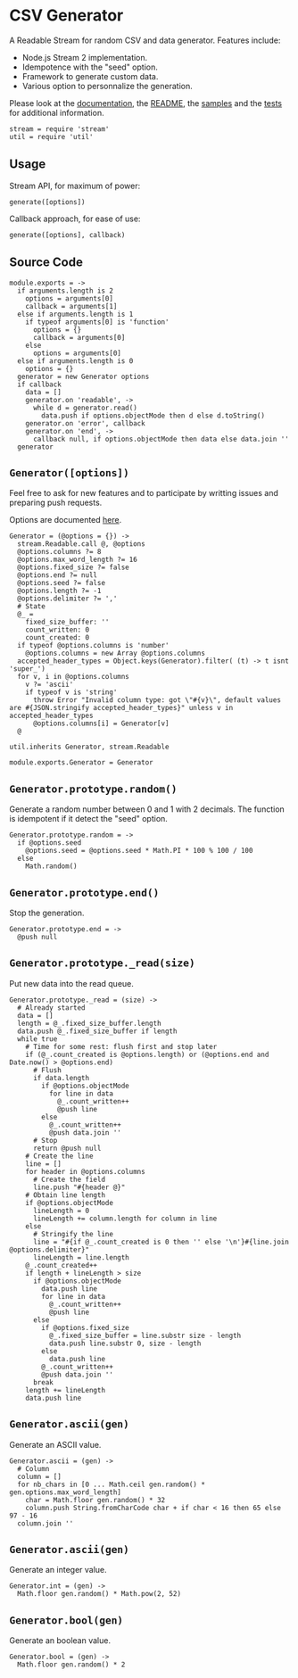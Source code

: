 

# CSV Generator

A Readable Stream for random CSV and data generator. Features include:

*   Node.js Stream 2 implementation.
*   Idempotence with the "seed" option.
*   Framework to generate custom data.
*   Various option to personnalize the generation.

Please look at the [documentation], the [README], the [samples] and the 
[tests] for additional information.

    stream = require 'stream'
    util = require 'util'

## Usage  

Stream API, for maximum of power:

`generate([options])`

Callback approach, for ease of use:

`generate([options], callback)`

## Source Code

    module.exports = ->
      if arguments.length is 2
        options = arguments[0]
        callback = arguments[1]
      else if arguments.length is 1
        if typeof arguments[0] is 'function'
          options = {}
          callback = arguments[0]
        else 
          options = arguments[0]
      else if arguments.length is 0
        options = {}
      generator = new Generator options
      if callback
        data = []
        generator.on 'readable', ->
          while d = generator.read()
            data.push if options.objectMode then d else d.toString()
        generator.on 'error', callback
        generator.on 'end', ->
          callback null, if options.objectMode then data else data.join ''
      generator

## `Generator([options])`

Feel free to ask for new features and to participate by writting issues and 
preparing push requests.

Options are documented [here](http://csv.adaltas.com/generate/).

    Generator = (@options = {}) ->
      stream.Readable.call @, @options
      @options.columns ?= 8
      @options.max_word_length ?= 16
      @options.fixed_size ?= false
      @options.end ?= null
      @options.seed ?= false
      @options.length ?= -1
      @options.delimiter ?= ','
      # State
      @_ =
        fixed_size_buffer: ''
        count_written: 0
        count_created: 0
      if typeof @options.columns is 'number'
        @options.columns = new Array @options.columns
      accepted_header_types = Object.keys(Generator).filter( (t) -> t isnt 'super_')
      for v, i in @options.columns
        v ?= 'ascii'
        if typeof v is 'string'
          throw Error "Invalid column type: got \"#{v}\", default values are #{JSON.stringify accepted_header_types}" unless v in accepted_header_types
          @options.columns[i] = Generator[v]
      @

    util.inherits Generator, stream.Readable
    
    module.exports.Generator = Generator

## `Generator.prototype.random()`

Generate a random number between 0 and 1 with 2 decimals. The function is 
idempotent if it detect the "seed" option.

    Generator.prototype.random = ->
      if @options.seed
        @options.seed = @options.seed * Math.PI * 100 % 100 / 100
      else
        Math.random()

## `Generator.prototype.end()`

Stop the generation.

    Generator.prototype.end = ->
      @push null

## `Generator.prototype._read(size)`

Put new data into the read queue.

    Generator.prototype._read = (size) ->
      # Already started
      data = []
      length = @_.fixed_size_buffer.length
      data.push @_.fixed_size_buffer if length
      while true
        # Time for some rest: flush first and stop later
        if (@_.count_created is @options.length) or (@options.end and Date.now() > @options.end)
          # Flush
          if data.length
            if @options.objectMode
              for line in data
                @_.count_written++
                @push line
            else
              @_.count_written++
              @push data.join ''
          # Stop
          return @push null
        # Create the line
        line = []
        for header in @options.columns
          # Create the field
          line.push "#{header @}"
        # Obtain line length
        if @options.objectMode
          lineLength = 0
          lineLength += column.length for column in line
        else
          # Stringify the line
          line = "#{if @_.count_created is 0 then '' else '\n'}#{line.join @options.delimiter}"
          lineLength = line.length
        @_.count_created++
        if length + lineLength > size
          if @options.objectMode
            data.push line
            for line in data
              @_.count_written++
              @push line
          else
            if @options.fixed_size
              @_.fixed_size_buffer = line.substr size - length 
              data.push line.substr 0, size - length
            else
              data.push line
            @_.count_written++
            @push data.join ''
          break
        length += lineLength
        data.push line

## `Generator.ascii(gen)`

Generate an ASCII value.

    Generator.ascii = (gen) ->
      # Column
      column = []
      for nb_chars in [0 ... Math.ceil gen.random() * gen.options.max_word_length]
        char = Math.floor gen.random() * 32
        column.push String.fromCharCode char + if char < 16 then 65 else 97 - 16
      column.join ''

## `Generator.ascii(gen)`

Generate an integer value.

    Generator.int = (gen) ->
      Math.floor gen.random() * Math.pow(2, 52)

## `Generator.bool(gen)`

Generate an boolean value.

    Generator.bool = (gen) ->
      Math.floor gen.random() * 2

[documentation]: http://csv.adaltas.com/generate/
[readme]: https://github.com/wdavidw/node-csv-generate
[samples]: https://github.com/wdavidw/node-csv-generate/tree/master/samples
[tests]: https://github.com/wdavidw/node-csv-generate/tree/master/test
